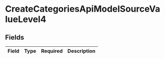 # CreateCategoriesApiModelSourceValueLevel4


## Fields

| Field       | Type        | Required    | Description |
| ----------- | ----------- | ----------- | ----------- |